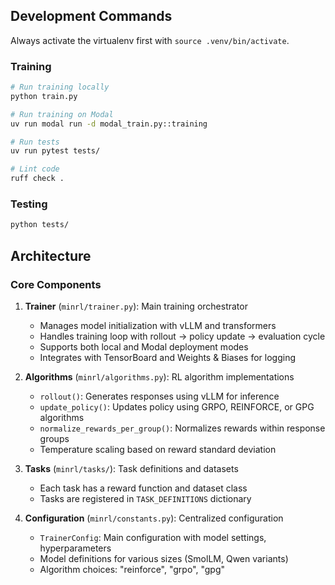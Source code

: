 

## Development Commands

Always activate the virtualenv first with `source .venv/bin/activate`.

### Training
```bash
# Run training locally
python train.py

# Run training on Modal
uv run modal run -d modal_train.py::training

# Run tests
uv run pytest tests/

# Lint code
ruff check .
```

### Testing
```bash
python tests/
```

## Architecture

### Core Components

1. **Trainer** (`minrl/trainer.py`): Main training orchestrator
   - Manages model initialization with vLLM and transformers
   - Handles training loop with rollout → policy update → evaluation cycle
   - Supports both local and Modal deployment modes
   - Integrates with TensorBoard and Weights & Biases for logging

2. **Algorithms** (`minrl/algorithms.py`): RL algorithm implementations
   - `rollout()`: Generates responses using vLLM for inference
   - `update_policy()`: Updates policy using GRPO, REINFORCE, or GPG algorithms
   - `normalize_rewards_per_group()`: Normalizes rewards within response groups
   - Temperature scaling based on reward standard deviation

3. **Tasks** (`minrl/tasks/`): Task definitions and datasets
   - Each task has a reward function and dataset class
   - Tasks are registered in `TASK_DEFINITIONS` dictionary

4. **Configuration** (`minrl/constants.py`): Centralized configuration
   - `TrainerConfig`: Main configuration with model settings, hyperparameters
   - Model definitions for various sizes (SmolLM, Qwen variants)
   - Algorithm choices: "reinforce", "grpo", "gpg"